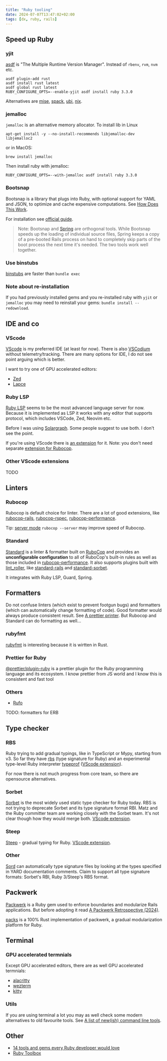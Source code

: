 ```yaml
---
title: "Ruby tooling"
date: 2024-07-07T13:47:02+02:00
tags: [dx, ruby, rails]
---
```


## Speed up Ruby

### yjit

[asdf](https://asdf-vm.com/) is "The Multiple Runtime Version Manager". Instead of `rbenv`, `rvm`, `nvm` etc.

```
asdf plugin-add rust
asdf install rust latest
asdf global rust latest
RUBY_CONFIGURE_OPTS=--enable-yjit asdf install ruby 3.3.0
```

Alternatives are [mise](https://mise.jdx.dev), [spack](https://spack.readthedocs.io/en/latest/index.html), [ubi](https://github.com/houseabsolute/ubi), [nix](https://nixos.org/).

### jemalloc

`jemalloc` is an alternative memory allocator. To install lib in Linux

```
apt-get install -y --no-install-recommends libjemalloc-dev libjemalloc2
```

or in MacOS:

```
brew install jemalloc
```

Then install ruby with jemalloc:

```
RUBY_CONFIGURE_OPTS=--with-jemalloc asdf install ruby 3.3.0
```

### Bootsnap

Bootsnap is a library that plugs into Ruby, with optional support for YAML and JSON, to optimize and cache expensive computations. See [How Does This Work](https://github.com/Shopify/bootsnap#how-does-this-work).

For installation see [official guide](https://github.com/Shopify/bootsnap#usage).

> Note: Bootsnap and [Spring](https://github.com/rails/spring) are orthogonal tools. While Bootsnap speeds up the loading of individual source files, Spring keeps a copy of a pre-booted Rails process on hand to completely skip parts of the boot process the next time it's needed. The two tools work well together.

### Use binstubs

[binstubs](https://bundler.io/v1.14/man/bundle-binstubs.1.html) are faster than `bundle exec`

### Note about re-installation

If you had previously installed gems and you re-installed ruby with `yjit` or `jemalloc` you may need to reinstall your gems: `bundle install --redownload`.

## IDE and co

### VScode

[VScode](https://code.visualstudio.com/) is my preferred IDE (at least for now). There is also [VSCodium](https://vscodium.com/) without telemetry/tracking. There are many options for IDE, I do not see point arguing which is better.

I want to try one of GPU accelerated editors:

- [Zed](https://zed.dev/)
- [Lapce](https://lapce.dev/)

### Ruby LSP

[Ruby LSP](https://github.com/Shopify/ruby-lsp) seems to be the most advanced language server for now. Because it is implemented as LSP it works with any editor that supports protocol, which includes VSCode, Zed, Neovim etc.

Before I was using [Solargraph](https://solargraph.org/). Some people suggest to use both. I don't see the point.

If you're using VScode there is [an extension](https://marketplace.visualstudio.com/items?itemName=Shopify.ruby-lsp) for it. Note: you don't need separate [extension for Rubocop](https://marketplace.visualstudio.com/items?itemName=rubocop.vscode-rubocop).

### Other VScode extensions

TODO

<!--
https://marketplace.visualstudio.com/items?itemName=KoichiSasada.vscode-rdbg
hjleochen.rails-nav
https://marketplace.visualstudio.com/items?itemName=aliariff.vscode-erb-beautify
https://marketplace.visualstudio.com/items?itemName=elia.erb-formatter
https://github.com/ruby/syntax_suggest
-->

## Linters

### Rubocop

Rubocop is default choice for linter. There are a lot of good extensions, like [rubocop-rails](https://github.com/rubocop/rubocop-rails), [rubocop-rspec](https://github.com/rubocop/rubocop-rspec), [rubocop-performance](https://github.com/rubocop/rubocop-performance).

Tip: [server mode](https://docs.rubocop.org/rubocop/usage/server.html) `rubocop --server` may improve speed of Rubocop.

### Standard

[Standard](https://github.com/standardrb/standard) is a linter & formatter built on [RuboCop](https://github.com/rubocop/rubocop) and provides an **unconfigurable configuration** to all of RuboCop's built-in rules as well as those included in [rubocop-performance](https://github.com/rubocop/rubocop-performance). It also supports plugins built with [lint_roller](https://github.com/standardrb/lint_roller), like [standard-rails](https://github.com/standardrb/standard-rails) and [standard-sorbet](https://github.com/standardrb/standard-sorbet).

It integrates with Ruby LSP, Guard, Spring.

## Formatters

Do not confuse linters (which exist to prevent footgun bugs) and formatters (which can automatically change formatting of code). Good formatter would always produce consistent result. See [A prettier printer](https://homepages.inf.ed.ac.uk/wadler/papers/prettier/prettier.pdf). But Rubocop and Standard can do formatting as well...

### rubyfmt

[rubyfmt](https://github.com/fables-tales/rubyfmt) is interesting because it is wirtten in Rust.

### Prettier for Ruby

[@prettier/plugin-ruby](https://github.com/prettier/plugin-ruby) is a prettier plugin for the Ruby programming language and its ecosystem. I know prettier from JS world and I know this is consistent and fast tool

### Others

- [Rufo](https://github.com/ruby-formatter/rufo)

TODO: formatters for ERB

## Type checker

### RBS

Ruby trying to add gradual typings, like in TypeScript or Mypy, starting from v3. So far they have [rbs](https://github.com/ruby/rbs) (type signature for Ruby) and an experimental type-level Ruby interpreter [typeprof](https://github.com/ruby/typeprof/) ([VScode extension](https://github.com/ruby/vscode-typeprof)).

For now there is not much progress from core team, so there are opensource alternatives.

### Sorbet

[Sorbet](https://sorbet.org/) is the most widely used static type checker for Ruby today. RBS is not trying to deprecate Sorbet and its type signature format RBI. Matz and the Ruby committer team are working closely with the Sorbet team. It's not clear though how they would merge both. [VScode extension](https://sorbet.org/docs/vscode).

### Steep

[Steep](https://github.com/soutaro/steep) - gradual typing for Ruby. [VScode extension](https://github.com/soutaro/steep-vscode).

### Other

[Sord](https://github.com/AaronC81/sord) can automatically type signature files by looking at the types specified in YARD documentation comments. Claim to support all type signature formats: Sorbet's RBI, Ruby 3/Steep's RBS format.

## Packwerk

[Packwerk](https://github.com/Shopify/packwerk) is a Ruby gem used to enforce boundaries and modularize Rails applications. But before adopting it read [A Packwerk Retrospective (2024)](https://shopify.engineering/a-packwerk-retrospective).

[packs](https://github.com/alexevanczuk/packs) is a 100% Rust implementation of packwerk, a gradual modularization platform for Ruby.

## Terminal

### GPU accelerated termnials

Except GPU accelerated editors, there are as well GPU accelerated termnials:

- [alacritty](https://github.com/alacritty/alacritty)
- [wezterm](https://github.com/wez/wezterm)
- [kitty](https://sw.kovidgoyal.net/kitty/)

### Utils

If you are using terminal a lot you may as well check some modern alternatives to old favourite tools. See [A list of new(ish) command line tools](https://jvns.ca/blog/2022/04/12/a-list-of-new-ish--command-line-tools/).

## Other

- [14 tools and gems every Ruby developer would love](https://blog.testdouble.com/posts/2024-03-26-ruby-toolbox/)
- [Ruby Toolbox](https://www.ruby-toolbox.com/)
